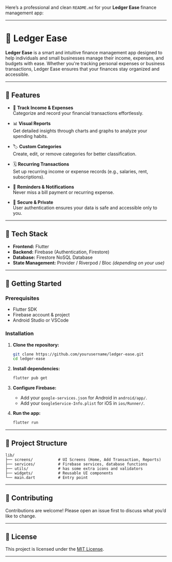 Here’s a professional and clean `README.md` for your **Ledger Ease** finance management app:

---

# 💼 Ledger Ease

**Ledger Ease** is a smart and intuitive finance management app designed to help individuals and small businesses manage their income, expenses, and budgets with ease. Whether you're tracking personal expenses or business transactions, Ledger Ease ensures that your finances stay organized and accessible.

---

## 📱 Features

- 💸 **Track Income & Expenses**  
  Categorize and record your financial transactions effortlessly.

- 📊 **Visual Reports**  
  Get detailed insights through charts and graphs to analyze your spending habits.

- 🏷️ **Custom Categories**  
  Create, edit, or remove categories for better classification.

- 🗓️ **Recurring Transactions**  
  Set up recurring income or expense records (e.g., salaries, rent, subscriptions).

- 🔔 **Reminders & Notifications**  
  Never miss a bill payment or recurring expense.

- 🔐 **Secure & Private**  
  User authentication ensures your data is safe and accessible only to you.

---

## 🔧 Tech Stack

- **Frontend:** Flutter  
- **Backend:** Firebase (Authentication, Firestore)  
- **Database:** Firestore NoSQL Database  
- **State Management:** Provider / Riverpod / Bloc *(depending on your use)*

---

## 🚀 Getting Started

### Prerequisites

- Flutter SDK
- Firebase account & project
- Android Studio or VSCode

### Installation

1. **Clone the repository:**
   ```bash
   git clone https://github.com/yourusername/ledger-ease.git
   cd ledger-ease
   ```

2. **Install dependencies:**
   ```bash
   flutter pub get
   ```

3. **Configure Firebase:**
   - Add your `google-services.json` for Android in `android/app/`.
   - Add your `GoogleService-Info.plist` for iOS in `ios/Runner/`.

4. **Run the app:**
   ```bash
   flutter run
   ```

---

## 📁 Project Structure

```
lib/
├── screens/           # UI Screens (Home, Add Transaction, Reports)
├── services/          # Firebase services, database functions
├── utils/             # has some extra icons and validators    
├── widgets/           # Reusable UI components
└── main.dart          # Entry point
```

---

## 🤝 Contributing

Contributions are welcome! Please open an issue first to discuss what you’d like to change.

---

## 📃 License

This project is licensed under the [MIT License](LICENSE).

---
